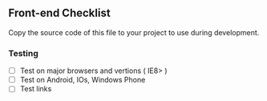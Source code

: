 ## Front-end Checklist

Copy the source code of this file to your project to use during development.

### Testing

- [ ] Test on major browsers and vertions ( IE8> )
- [ ] Test on Android, IOs, Windows Phone
- [ ] Test links

